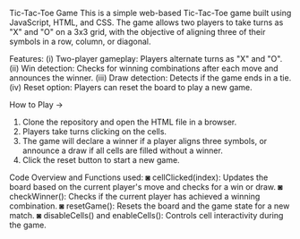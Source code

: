 Tic-Tac-Toe Game
This is a simple web-based Tic-Tac-Toe game built using JavaScript, HTML, and CSS. The game allows two players to take turns as "X" and "O" on a 3x3 grid, with the objective of aligning three of their symbols in a row, column, or diagonal.

Features:
(i) Two-player gameplay: Players alternate turns as "X" and "O".
(ii) Win detection: Checks for winning combinations after each move and announces the winner.
(iii) Draw detection: Detects if the game ends in a tie.
(iv) Reset option: Players can reset the board to play a new game.

   How to Play ->
1. Clone the repository and open the HTML file in a browser.
2. Players take turns clicking on the cells.
3. The game will declare a winner if a player aligns three symbols, or announce a draw if all cells are filled without a winner.
4. Click the reset button to start a new game.
   
  Code Overview and Functions used:
◙ cellClicked(index): Updates the board based on the current player's move and checks for a win or draw.
◙ checkWinner(): Checks if the current player has achieved a winning combination.
◙ resetGame(): Resets the board and the game state for a new match.
◙ disableCells() and enableCells(): Controls cell interactivity during the game.
